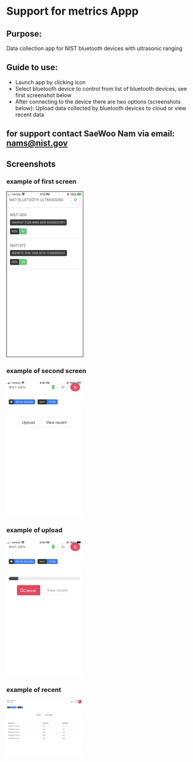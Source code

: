 # Support for metrics Appp
## Purpose:
Data collection app for NIST bluetooth devices with ultrasonic ranging

## Guide to use:
-  Launch app by clicking icon
-  Select bluetooth device to control from list of bluetooth devices, see first screenshot below
-  After connecting to the device there are two options (screenshots below):  Upload data collected by bluetooth devices to cloud or view recent data

## for support contact SaeWoo Nam via email:  nams@nist.gov

## Screenshots

### example of first screen

<img src = "https://raw.githubusercontent.com/saewoonam/EN_v2_app/master/docs/images/pg1.PNG" width=200 border="1">

### example of second screen

<img src = "https://raw.githubusercontent.com/saewoonam/EN_v2_app/master/docs/images/pg2.PNG" width=200>

### example of upload

<img src = "https://raw.githubusercontent.com/saewoonam/EN_v2_app/master/docs/images/pg2a.PNG" width=200>

### example of recent

<img src = "https://raw.githubusercontent.com/saewoonam/EN_v2_app/master/docs/images/pg2b.PNG" width=200>

